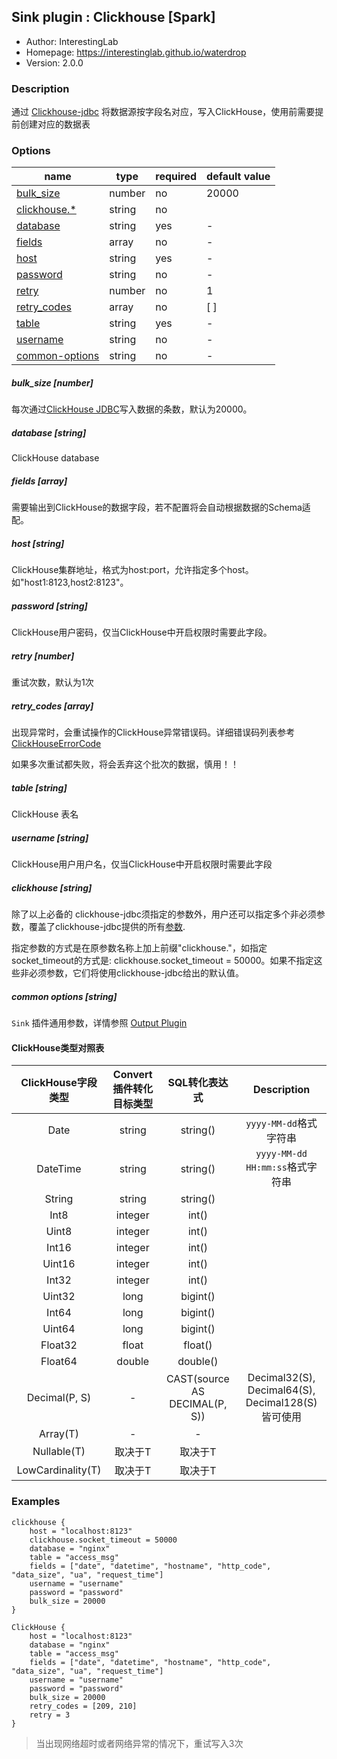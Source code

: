## Sink plugin : Clickhouse \[Spark\]

* Author: InterestingLab
* Homepage: https://interestinglab.github.io/waterdrop
* Version: 2.0.0

### Description

通过 [Clickhouse-jdbc](https://github.com/yandex/clickhouse-jdbc) 将数据源按字段名对应，写入ClickHouse，使用前需要提前创建对应的数据表

### Options


| name | type | required | default value |
| --- | --- | --- | --- |
| [bulk_size](#bulk_size-number) | number| no |20000|
| [clickhouse.*](#clickhouse-string) | string| no | |
| [database](#database-string) | string |yes|-|
| [fields](#fields-array) | array | no |-|
| [host](#host-string) | string | yes |-|
| [password](#password-string) | string | no |-|
| [retry](#retry-number) | number| no |1|
| [retry_codes](#password-array) | array | no |[ ]|
| [table](#table-string) | string | yes |-|
| [username](#username-string) | string | no |-|
| [common-options](#common-options-string)| string | no | - |

##### bulk_size [number]

每次通过[ClickHouse JDBC](https://github.com/yandex/clickhouse-jdbc)写入数据的条数，默认为20000。

##### database [string]

ClickHouse database

##### fields [array]

需要输出到ClickHouse的数据字段，若不配置将会自动根据数据的Schema适配。

##### host [string]

ClickHouse集群地址，格式为host:port，允许指定多个host。如"host1:8123,host2:8123"。

##### password [string]

ClickHouse用户密码，仅当ClickHouse中开启权限时需要此字段。

##### retry [number]

重试次数，默认为1次

##### retry_codes [array]

出现异常时，会重试操作的ClickHouse异常错误码。详细错误码列表参考 [ClickHouseErrorCode](https://github.com/yandex/clickhouse-jdbc/blob/master/src/main/java/ru/yandex/clickhouse/except/ClickHouseErrorCode.java)

如果多次重试都失败，将会丢弃这个批次的数据，慎用！！

##### table [string]

ClickHouse 表名

##### username [string]

ClickHouse用户用户名，仅当ClickHouse中开启权限时需要此字段

##### clickhouse [string]

除了以上必备的 clickhouse-jdbc须指定的参数外，用户还可以指定多个非必须参数，覆盖了clickhouse-jdbc提供的所有[参数](https://github.com/yandex/clickhouse-jdbc/blob/master/src/main/java/ru/yandex/clickhouse/settings/ClickHouseProperties.java).

指定参数的方式是在原参数名称上加上前缀"clickhouse."，如指定socket_timeout的方式是: clickhouse.socket_timeout = 50000。如果不指定这些非必须参数，它们将使用clickhouse-jdbc给出的默认值。

##### common options [string]

`Sink` 插件通用参数，详情参照 [Output Plugin](/zh-cn/v2/spark/configuration/sink-plugin)


#### ClickHouse类型对照表

|ClickHouse字段类型|Convert插件转化目标类型|SQL转化表达式| Description |
| :---: | :---: | :---:| :---:|
|Date| string| string()|`yyyy-MM-dd`格式字符串|
|DateTime| string| string()|`yyyy-MM-dd HH:mm:ss`格式字符串|
|String| string| string()| |
|Int8| integer| int()| |
|Uint8| integer| int()| |
|Int16| integer| int()| |
|Uint16| integer| int()| |
|Int32| integer| int()| |
|Uint32| long | bigint()| |
|Int64| long| bigint()| |
|Uint64| long| bigint()| |
|Float32| float| float()| |
|Float64| double| double()| |
|Decimal(P, S)| - | CAST(source AS DECIMAL(P, S)) |Decimal32(S), Decimal64(S), Decimal128(S)皆可使用|
|Array(T)|-|-| |
|Nullable(T)|取决于T|取决于T| |
|LowCardinality(T)|取决于T|取决于T| |

### Examples

```
clickhouse {
    host = "localhost:8123"
    clickhouse.socket_timeout = 50000
    database = "nginx"
    table = "access_msg"
    fields = ["date", "datetime", "hostname", "http_code", "data_size", "ua", "request_time"]
    username = "username"
    password = "password"
    bulk_size = 20000
}
```

```
ClickHouse {
    host = "localhost:8123"
    database = "nginx"
    table = "access_msg"
    fields = ["date", "datetime", "hostname", "http_code", "data_size", "ua", "request_time"]
    username = "username"
    password = "password"
    bulk_size = 20000
    retry_codes = [209, 210]
    retry = 3
}
```

> 当出现网络超时或者网络异常的情况下，重试写入3次